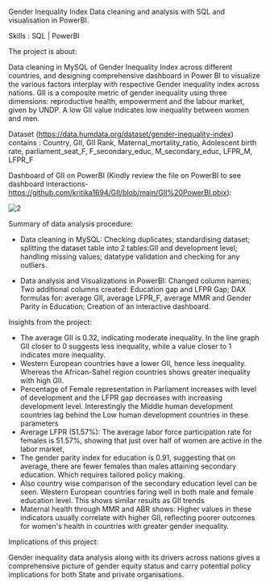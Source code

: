 Gender Inequality Index Data cleaning and analysis with SQL and visualisation in PowerBI.

Skills : SQL | PowerBI

The project is about: 

Data cleaning in MySQL of Gender Inequality Index across different countries, and designing comprehensive dashboard in Power BI to visualize the various factors interplay with respective Gender inequality index across nations. GII is a composite metric of gender inequality using three dimensions: reproductive health, empowerment and the labour market, given by UNDP. A low GII value indicates low inequality between women and men.

Dataset (https://data.humdata.org/dataset/gender-inequality-index) contains :
   Country, GII, GII Rank, Maternal_mortality_ratio, Adolescent birth rate, parliament_seat_F, F_secondary_educ, M_secondary_educ, LFPR_M, LFPR_F 

Dashboard of GII on PowerBI (Kindly review the file on PowerBI to see dashboard interactions- https://github.com/kritika1694/GII/blob/main/GII%20PowerBI.pbix):

![2](https://github.com/user-attachments/assets/ec96630e-350b-4a87-806e-71a52f348e12)

Summary of data analysis procedure:

 - Data cleaning in MySQL: Checking duplicates; standardising dataset; splitting the dataset table into 2 tables:GII and development level;
                           handling missing values; datatype validation and checking for any outliers.
   
 - Data analysis and Visualizations in PowerBI: Changed column names; Two additional columns created: Education gap and LFPR Gap; DAX formulas for: average GII,
                                                average LFPR_F, average MMR and Gender Parity in Education; Creation of an interactive dashboard.

Insights from the project:

 - The average GII is 0.32, indicating moderate inequality. In the line graph GII closer to 0 suggests less inequality, while a value closer to 1 indicates more inequality.
 - Western European countries have a lower GII, hence less inequality. Whereas the African-Sahel region countries shows greater inequality with high GII.
 - Percentage of Female representation in Parliament increases with level of development and the LFPR gap decreases with increasing development level. Interestingly the Middle human development countries lag 
   behind the Low human development countries in these parameters
 - Average LFPR (51.57%): The average labor force participation rate for females is 51.57%, showing that just over half of women are active in the labor market,
 - The gender parity index for education is 0.91, suggesting that on average, there are fewer females than males attaining secondary education. Which requires tailored policy making.
 - Also country wise comparison of the secondary education level can be seen. Western European countries faring well in both male and female education level. This shows similar results as GII trends
 - Maternal health through MMR and ABR shows: Higher values in these indicators usually correlate with higher GII, reflecting poorer outcomes for women's health in countries with greater gender inequality.

Implications of this project: 

Gender inequality data analysis along with its drivers across nations gives a comprehensive picture of gender equity status and carry potential policy implications for both State and private organisations.
